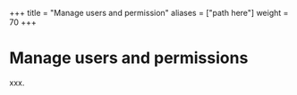 +++
title = "Manage users and permission"
aliases = ["path here"]
weight = 70
+++

# Manage users and permissions

xxx.
